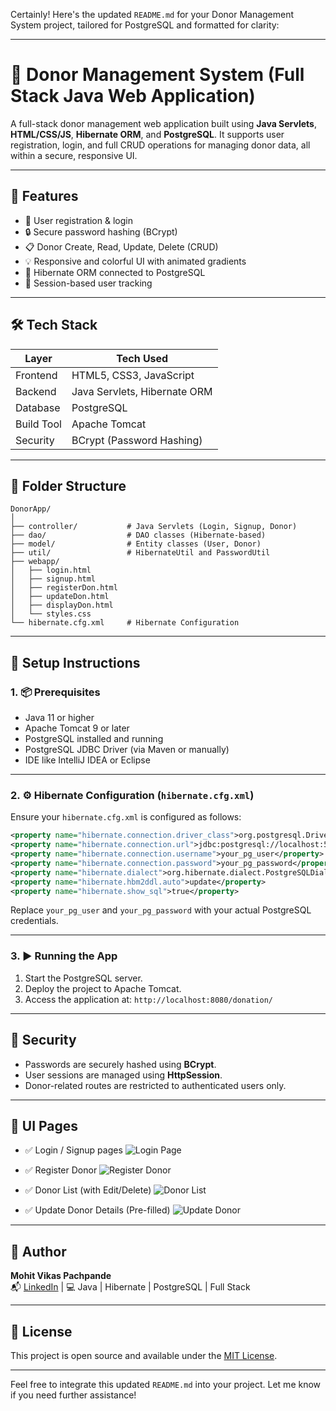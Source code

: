 Certainly! Here's the updated `README.md` for your Donor Management System project, tailored for PostgreSQL and formatted for clarity:

---

# 🎁 Donor Management System (Full Stack Java Web Application)

A full-stack donor management web application built using **Java Servlets**, **HTML/CSS/JS**, **Hibernate ORM**, and **PostgreSQL**. It supports user registration, login, and full CRUD operations for managing donor data, all within a secure, responsive UI.

---

## 🚀 Features

- 👤 User registration & login
- 🔒 Secure password hashing (BCrypt)
- 📋 Donor Create, Read, Update, Delete (CRUD)
- 💡 Responsive and colorful UI with animated gradients
- 💾 Hibernate ORM connected to PostgreSQL
- 🧠 Session-based user tracking

---

## 🛠️ Tech Stack

| Layer      | Tech Used                         |
|------------|-----------------------------------|
| Frontend   | HTML5, CSS3, JavaScript           |
| Backend    | Java Servlets, Hibernate ORM      |
| Database   | PostgreSQL                        |
| Build Tool | Apache Tomcat                     |
| Security   | BCrypt (Password Hashing)         |

---

## 📁 Folder Structure

```
DonorApp/
│
├── controller/           # Java Servlets (Login, Signup, Donor)
├── dao/                  # DAO classes (Hibernate-based)
├── model/                # Entity classes (User, Donor)
├── util/                 # HibernateUtil and PasswordUtil
├── webapp/
│   ├── login.html
│   ├── signup.html
│   ├── registerDon.html
│   ├── updateDon.html
│   ├── displayDon.html
│   └── styles.css
└── hibernate.cfg.xml     # Hibernate Configuration
```

---

## 🔧 Setup Instructions

### 1. 📦 Prerequisites

- Java 11 or higher
- Apache Tomcat 9 or later
- PostgreSQL installed and running
- PostgreSQL JDBC Driver (via Maven or manually)
- IDE like IntelliJ IDEA or Eclipse

---

### 2. ⚙️ Hibernate Configuration (`hibernate.cfg.xml`)

Ensure your `hibernate.cfg.xml` is configured as follows:

```xml
<property name="hibernate.connection.driver_class">org.postgresql.Driver</property>
<property name="hibernate.connection.url">jdbc:postgresql://localhost:5432/donorsystem</property>
<property name="hibernate.connection.username">your_pg_user</property>
<property name="hibernate.connection.password">your_pg_password</property>
<property name="hibernate.dialect">org.hibernate.dialect.PostgreSQLDialect</property>
<property name="hibernate.hbm2ddl.auto">update</property>
<property name="hibernate.show_sql">true</property>
```

Replace `your_pg_user` and `your_pg_password` with your actual PostgreSQL credentials.

---

### 3. ▶️ Running the App

1. Start the PostgreSQL server.
2. Deploy the project to Apache Tomcat.
3. Access the application at: `http://localhost:8080/donation/`

---

## 🔐 Security

- Passwords are securely hashed using **BCrypt**.
- User sessions are managed using **HttpSession**.
- Donor-related routes are restricted to authenticated users only.

---

## 📸 UI Pages

- ✅ Login / Signup pages
  ![Login Page](https://github.com/user-attachments/assets/cf1943aa-ab4a-46eb-a8d0-a5a01d5fd4f2)

- ✅ Register Donor
  ![Register Donor](https://github.com/user-attachments/assets/66d9ae50-9de1-45a0-9a66-3169dafc79b7)

- ✅ Donor List (with Edit/Delete)
  ![Donor List](https://github.com/user-attachments/assets/1a54338f-fe99-45b9-a83e-ff18661d2e2c)

- ✅ Update Donor Details (Pre-filled)
  ![Update Donor](https://github.com/user-attachments/assets/e4320eff-4405-45c7-bd52-c4f394a6fdf6)

---

## 🙌 Author

**Mohit Vikas Pachpande**  
📬 [LinkedIn](https://linkedin.com) | 💻 Java | Hibernate | PostgreSQL | Full Stack

---

## 📃 License

This project is open source and available under the [MIT License](LICENSE).

---

Feel free to integrate this updated `README.md` into your project. Let me know if you need further assistance! 
